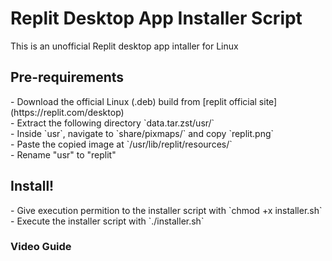 # Replit Desktop App Installer Script
This is an unofficial Replit desktop app intaller for Linux

<h2>Pre-requirements</h2>
- Download the official Linux (.deb) build from [replit official site](https://replit.com/desktop) <br/>
- Extract the following directory `data.tar.zst/usr/` <br/>
- Inside `usr`, navigate to `share/pixmaps/` and copy `replit.png` <br/>
- Paste the copied image at `/usr/lib/replit/resources/` <br/>
- Rename "usr" to "replit" <br/> 

<h2>Install!</h2>
- Give execution permition to the installer script with `chmod +x installer.sh` <br/>
- Execute the installer script with `./installer.sh` <br/>

<h3>Video Guide</h3>